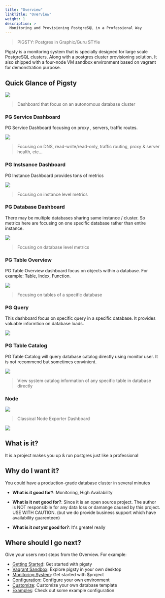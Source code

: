 ```yaml
---
title: "Overview"
linkTitle: "Overview"
weight: 1
description: >
  Monitoring and Provisioning PostgreSQL in a Professional Way
---
```


> PIGSTY: Postgres in Graphic/Guru STYle

Pigsty is a monitoring system that is specially designed for large scale PostgreSQL clusters. Along with a postgres cluster provisioning solution. It also shipped with a four-node VM sandbox environment based on vagrant for demonstration purpose.


## Quick Glance of Pigsty



![](pg-cluster.jpg)

> Dashboard that focus on an autonomous database cluster

### PG Service Dashboard

PG Service Dashboard focusing on proxy , servers, traffic routes. 

![](pg-service.jpg)

> Focusing on DNS, read-write/read-only, traffic routing, proxy & server health, etc...

### PG Instsance Dashboard

PG Instance Dashboard provides tons of metrics

![](pg-instance.jpg)

> Focusing on instance level metrics

### PG Database Dashboard

There may be multiple databases sharing same instance / cluster. So metrics here are focusing on one specific database rather than entire instance.

![](pg-database.jpg)

> Focusing on database level metrics

### PG Table Overview

PG Table Overview dashboard focus on objects within a database. For example: Table, Index, Function. 

![](pg-table-overview.jpg)

> Focusing on tables of a specific database



### PG Query

This dashboard focus on specific query in a specific database. It provides valuable informtion on database loads. 

![](pg-query.jpg)



### PG Table Catalog

PG Table Catalog will query database catalog directly using monitor user. It is not recommend but sometimes convinient.  

![](pg-table-catalog.jpg)

> View system catalog information of any specific table in database directly



### Node

![](node.jpg)

> Classical Node Exporter Dashboard





![](proxy.png)



## What is it?

It is a project makes you up & run postgres just like a professional


## Why do I want it?

You could have a production-grade database cluster in several minutes

* **What is it good for?**: Monitoring, High Availability

* **What is it not good for?**: Since it is an open source project. The author is NOT responsibile for any data loss or damange caused by this project. USE WITH CAUTION. (but we do provide business support which have availability guarenteen)

* **What is it *not yet* good for?**: It's greate! really

## Where should I go next?

Give your users next steps from the Overview. For example:

* [Getting Started](/docs/getting-started/): Get started with pigsty
* [Vagrant Sandbox](/docs/getting-started/): Explore pigsty in your own desktop
* [Monitoring System](/docs/getting-started/): Get started with $project
* [Configuration](/docs/getting-started/): Configure your own environment
* [Customize](/docs/getting-started/): Customize your own database template
* [Examples](/docs/examples/): Check out some example configuration


